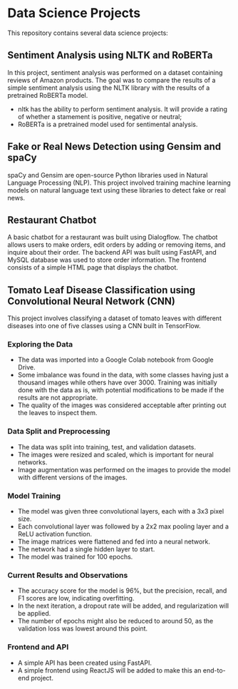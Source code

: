 # Data Science Projects

This repository contains several data science projects:

## Sentiment Analysis using NLTK and RoBERTa

In this project, sentiment analysis was performed on a dataset containing reviews of Amazon products. The goal was to compare the results of a simple sentiment analysis using the NLTK library with the results of a pretrained RoBERTa model.

- nltk has the ability to perform sentiment analysis. It will provide a rating of whether a stamement is positive, negative or neutral;
- RoBERTa is a pretrained model used for sentimental analysis.

## Fake or Real News Detection using Gensim and spaCy

spaCy and Gensim are open-source Python libraries used in Natural Language Processing (NLP). This project involved training machine learning models on natural language text using these libraries to detect fake or real news.

## Restaurant Chatbot

A basic chatbot for a restaurant was built using Dialogflow. The chatbot allows users to make orders, edit orders by adding or removing items, and inquire about their order. The backend API was built using FastAPI, and MySQL database was used to store order information. The frontend consists of a simple HTML page that displays the chatbot.

## Tomato Leaf Disease Classification using Convolutional Neural Network (CNN)

This project involves classifying a dataset of tomato leaves with different diseases into one of five classes using a CNN built in TensorFlow.

### Exploring the Data

- The data was imported into a Google Colab notebook from Google Drive.
- Some imbalance was found in the data, with some classes having just a thousand images while others have over 3000. Training was initially done with the data as is, with potential modifications to be made if the results are not appropriate.
- The quality of the images was considered acceptable after printing out the leaves to inspect them.

### Data Split and Preprocessing

- The data was split into training, test, and validation datasets.
- The images were resized and scaled, which is important for neural networks.
- Image augmentation was performed on the images to provide the model with different versions of the images.

### Model Training

- The model was given three convolutional layers, each with a 3x3 pixel size.
- Each convolutional layer was followed by a 2x2 max pooling layer and a ReLU activation function.
- The image matrices were flattened and fed into a neural network.
- The network had a single hidden layer to start.
- The model was trained for 100 epochs.

### Current Results and Observations

- The accuracy score for the model is 96%, but the precision, recall, and F1 scores are low, indicating overfitting.
- In the next iteration, a dropout rate will be added, and regularization will be applied.
- The number of epochs might also be reduced to around 50, as the validation loss was lowest around this point.

### Frontend and API

- A simple API has been created using FastAPI.
- A simple frontend using ReactJS will be added to make this an end-to-end project.

